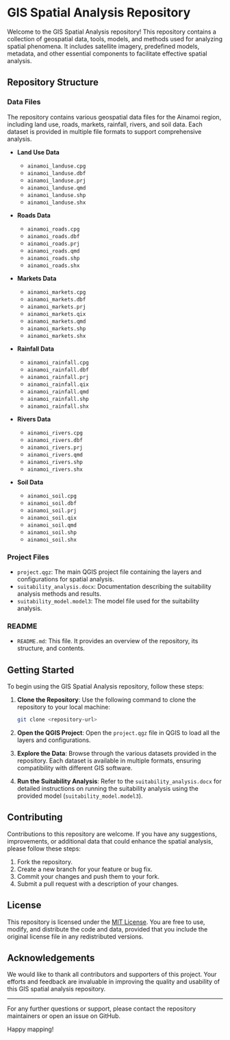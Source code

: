 # GIS Spatial Analysis Repository

Welcome to the GIS Spatial Analysis repository! This repository contains a collection of geospatial data, tools, models, and methods used for analyzing spatial phenomena. It includes satellite imagery, predefined models, metadata, and other essential components to facilitate effective spatial analysis.

## Repository Structure

### Data Files

The repository contains various geospatial data files for the Ainamoi region, including land use, roads, markets, rainfall, rivers, and soil data. Each dataset is provided in multiple file formats to support comprehensive analysis.

- **Land Use Data**
  - `ainamoi_landuse.cpg`
  - `ainamoi_landuse.dbf`
  - `ainamoi_landuse.prj`
  - `ainamoi_landuse.qmd`
  - `ainamoi_landuse.shp`
  - `ainamoi_landuse.shx`

- **Roads Data**
  - `ainamoi_roads.cpg`
  - `ainamoi_roads.dbf`
  - `ainamoi_roads.prj`
  - `ainamoi_roads.qmd`
  - `ainamoi_roads.shp`
  - `ainamoi_roads.shx`

- **Markets Data**
  - `ainamoi_markets.cpg`
  - `ainamoi_markets.dbf`
  - `ainamoi_markets.prj`
  - `ainamoi_markets.qix`
  - `ainamoi_markets.qmd`
  - `ainamoi_markets.shp`
  - `ainamoi_markets.shx`

- **Rainfall Data**
  - `ainamoi_rainfall.cpg`
  - `ainamoi_rainfall.dbf`
  - `ainamoi_rainfall.prj`
  - `ainamoi_rainfall.qix`
  - `ainamoi_rainfall.qmd`
  - `ainamoi_rainfall.shp`
  - `ainamoi_rainfall.shx`

- **Rivers Data**
  - `ainamoi_rivers.cpg`
  - `ainamoi_rivers.dbf`
  - `ainamoi_rivers.prj`
  - `ainamoi_rivers.qmd`
  - `ainamoi_rivers.shp`
  - `ainamoi_rivers.shx`

- **Soil Data**
  - `ainamoi_soil.cpg`
  - `ainamoi_soil.dbf`
  - `ainamoi_soil.prj`
  - `ainamoi_soil.qix`
  - `ainamoi_soil.qmd`
  - `ainamoi_soil.shp`
  - `ainamoi_soil.shx`

### Project Files

- `project.qgz`: The main QGIS project file containing the layers and configurations for spatial analysis.
- `suitability_analysis.docx`: Documentation describing the suitability analysis methods and results.
- `suitability_model.model3`: The model file used for the suitability analysis.

### README

- `README.md`: This file. It provides an overview of the repository, its structure, and contents.

## Getting Started

To begin using the GIS Spatial Analysis repository, follow these steps:

1. **Clone the Repository**: Use the following command to clone the repository to your local machine:
   ```sh
   git clone <repository-url>
   ```

2. **Open the QGIS Project**: Open the `project.qgz` file in QGIS to load all the layers and configurations.

3. **Explore the Data**: Browse through the various datasets provided in the repository. Each dataset is available in multiple formats, ensuring compatibility with different GIS software.

4. **Run the Suitability Analysis**: Refer to the `suitability_analysis.docx` for detailed instructions on running the suitability analysis using the provided model (`suitability_model.model3`).

## Contributing

Contributions to this repository are welcome. If you have any suggestions, improvements, or additional data that could enhance the spatial analysis, please follow these steps:

1. Fork the repository.
2. Create a new branch for your feature or bug fix.
3. Commit your changes and push them to your fork.
4. Submit a pull request with a description of your changes.

## License

This repository is licensed under the [MIT License](LICENSE). You are free to use, modify, and distribute the code and data, provided that you include the original license file in any redistributed versions.

## Acknowledgements

We would like to thank all contributors and supporters of this project. Your efforts and feedback are invaluable in improving the quality and usability of this GIS spatial analysis repository.

---

For any further questions or support, please contact the repository maintainers or open an issue on GitHub.

Happy mapping!
